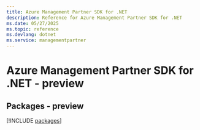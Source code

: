 ```yaml
---
title: Azure Management Partner SDK for .NET
description: Reference for Azure Management Partner SDK for .NET
ms.date: 05/27/2025
ms.topic: reference
ms.devlang: dotnet
ms.service: managementpartner
---
```

# Azure Management Partner SDK for .NET - preview
## Packages - preview
[!INCLUDE [packages](management-partner-index.md)]